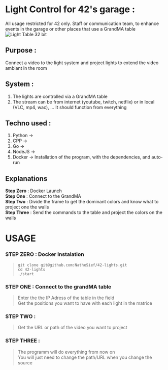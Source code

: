 # Light Control for 42's garage :
All usage restricted for 42 only. Staff or communication team, to enhance events in the garage or other places that use a GrandMA table
![Light Table 32 bit](bg.png "Light Table")
## Purpose :
Connect a video to the light system and project lights to extend the video ambiant in the room

## System :
1.  The lights are controlled via a GrandMA table
2.  The stream can be from internet (youtube, twitch, netflix) or in local (VLC, mp4, wac), ... It should function from everything

## Techno used :
1.  Python  ->
2.  CPP     ->
3.  Go      ->
4.  NodeJS  ->
5.  Docker  ->  Installation of the program, with the dependencies, and auto-run

## Explanations
__Step Zero__   : Docker Launch </br>
__Step One__    : Connect to the GrandMA </br>
__Step Two__    : Divide the frame to get the dominant colors and know what to project one the walls </br>
__Step Three__  : Send the commands to the table and project the colors on the walls </br>

# USAGE
### STEP ZERO   :   Docker Instalation
> ```git clone git@github.com:NatheSief/42-lights.git ```</br>
> ```cd 42-lights``` </br>
> ```./start``` </br>

### STEP ONE : Connect to the grandMA table
> Enter the the IP Adress of the table in the field </br>
> Get the positions you want to have with each light in the matrice

### STEP TWO :
> Get the URL or path of the video you want to project </br>

### STEP THREE :
> The programm will do everything from now on </br>
> You will just need to change the path/URL when you change the source
